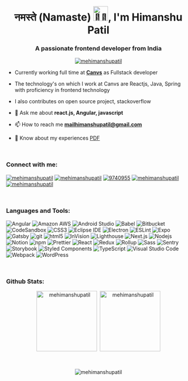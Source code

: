 <h1 align="center">नमस्ते (Namaste) <img src="https://media.giphy.com/media/WqR7WfQVrpXNcmrm81/giphy.gif" width="40px" alt="🙏🏻"/>, I'm Himanshu Patil</h1>
<h3 align="center">A passionate frontend developer from India</h3>
 
<p align="center"> <a href="https://github.com/ryo-ma/github-profile-trophy"><img src="https://github-profile-trophy.vercel.app/?username=mehimanshupatil" alt="mehimanshupatil" /></a> </p>

- Currently working full time at **<a href="https://www.canvs.in/" target="_blank">Canvs</a>** as Fullstack developer
- The technology's on which I work at Canvs are Reactjs, Java, Spring with proficiency in frontend technology
- I also contributes on open source project, stackoverflow
- 💬 Ask me about **react.js, Angular, javascript**

- 📫 How to reach me **mailhimanshupatil@gmail.com**

- 📄 Know about my experiences <a href="https://drive.google.com/file/d/1FQZQ0x3tZbweyQOoJI-Owum0h2jwXft6/view?usp=sharing" target="_blank">PDF</a>

<br/>
<h3 align="left">Connect with me:</h3>
<p align="left">
<a href="https://twitter.com/mehimanshupatil" target="_blank"><img align="center" src="https://img.shields.io/badge/-@mehimanshupatil-1c9bf0?style=flat-square&logo=twitter&logoColor=white" alt="mehimanshupatil"  /></a>
<a href="https://linkedin.com/in/mehimanshupatil" target="_blank"><img align="center" src="https://img.shields.io/badge/-@mehimanshupatil-0177b5?style=flat-square&logo=linkedin&logoColor=white" alt="mehimanshupatil"   /></a>
<a href="https://stackoverflow.com/users/9740955" target="_blank"><img align="center" src="https://img.shields.io/badge/-9740955-e77922?style=flat-square&logo=stackoverflow&logoColor=white" alt="9740955"   /></a>
<a href="https://codesandbox.io/u/mehimanshupatil" target="_blank"><img align="center" src="https://img.shields.io/badge/-mehimanshupatil-121518?style=flat-square&logo=CodeSandbox&logoColor=white" alt="mehimanshupatil"  /></a>
<a href="https://fb.com/mehimanshupatil" target="_blank"><img align="center" src="https://img.shields.io/badge/-@mehimanshupatil-1870e5?style=flat-square&logo=facebook&logoColor=white" alt="mehimanshupatil" /></a>

</p>
<br/>

<h3 align="left">Languages and Tools:</h3>
<p>
  <img alt="Angular" src="https://img.shields.io/badge/-Angular-DD0031?style=flat-square&logo=angular&logoColor=white" />
  <img alt="Amazon AWS" src="https://img.shields.io/badge/-AWS-FF9900?style=flat-square&logo=amazonaws&logoColor=white" />
  <img alt="Android Studio" src="https://img.shields.io/badge/-Android_Studio-39d17d?style=flat-square&logo=androidstudio&logoColor=white" />
  <img alt="Babel" src="https://img.shields.io/badge/-Babel-F9DC3E?style=flat-square&logo=babel&logoColor=white" />
  <img alt="Bitbucket" src="https://img.shields.io/badge/-Bitbucket-247df2?style=flat-square&logo=Bitbucket&logoColor=white" />
  <img alt="CodeSandbox" src="https://img.shields.io/badge/-CodeSandbox-121518?style=flat-square&logo=CodeSandbox&logoColor=white" />
  <img alt="CSS3" src="https://img.shields.io/badge/-CSS3-264de4?style=flat-square&logo=CSS3&logoColor=white" />
  <img alt="Eclipse IDE" src="https://img.shields.io/badge/-Eclipse_IDE-281f51?style=flat-square&logo=eclipseide&logoColor=white" />
  <img alt="Electron" src="https://img.shields.io/badge/-Electron-2f3241?style=flat-square&logo=Electron&logoColor=white" />
  <img alt="ESLint" src="https://img.shields.io/badge/-ESLint-3730c6?style=flat-square&logo=ESLint&logoColor=white" />
  <img alt="Expo" src="https://img.shields.io/badge/-Expo-00001e?style=flat-square&logo=Expo&logoColor=white" />
  <img alt="Gatsby" src="https://img.shields.io/badge/-Gatsby-603092?style=flat-square&logo=Gatsby&logoColor=white" />
  <img alt="git" src="https://img.shields.io/badge/-Git-F05032?style=flat-square&logo=git&logoColor=white" />
  <img alt="html5" src="https://img.shields.io/badge/-HTML5-E34F26?style=flat-square&logo=html5&logoColor=white" />
  <img alt="InVision" src="https://img.shields.io/badge/-InVision-f2005b?style=flat-square&logo=InVision&logoColor=white" />
  <img alt="Lighthouse" src="https://img.shields.io/badge/-Lighthouse-2d4cf2?style=flat-square&logo=Lighthouse&logoColor=white" />
  <img alt="Next.js" src="https://img.shields.io/badge/-Next.js-2d4cf2?style=flat-square&logo=nextdotjs&logoColor=white" />
  <img alt="Nodejs" src="https://img.shields.io/badge/-Nodejs-43853d?style=flat-square&logo=Node.js&logoColor=white" />
  <img alt="Notion" src="https://img.shields.io/badge/-Notion-000000?style=flat-square&logo=Notion&logoColor=white" />
  <img alt="npm" src="https://img.shields.io/badge/-NPM-CB3837?style=flat-square&logo=npm&logoColor=white" />
  <img alt="Prettier" src="https://img.shields.io/badge/-Prettier-F7B93E?style=flat-square&logo=prettier&logoColor=white" />
  <img alt="React" src="https://img.shields.io/badge/-React-45b8d8?style=flat-square&logo=react&logoColor=white" />
  <img alt="Redux" src="https://img.shields.io/badge/-Redux-764ABC?style=flat-square&logo=redux&logoColor=white" />
  <img alt="Rollup" src="https://img.shields.io/badge/-Rollup-EC4A3F?style=flat-square&logo=rollupdotjs&logoColor=white" />
  <img alt="Sass" src="https://img.shields.io/badge/-Sass-CC6699?style=flat-square&logo=sass&logoColor=white" />
  <img alt="Sentry" src="https://img.shields.io/badge/-Sentry-27182e?style=flat-square&logo=sentry&logoColor=white" />
  <img alt="Storybook" src="https://img.shields.io/badge/-Storybook-f1437e?style=flat-square&logo=Storybook&logoColor=white" />
  <img alt="Styled Components" src="https://img.shields.io/badge/-Styled_Components-db7092?style=flat-square&logo=styled-components&logoColor=white" />
  <img alt="TypeScript" src="https://img.shields.io/badge/-TypeScript-007ACC?style=flat-square&logo=typescript&logoColor=white" />
  <img alt="Visual Studio Code" src="https://img.shields.io/badge/-Visual_Studio_Code-3ba1e7?style=flat-square&logo=visualstudiocode&logoColor=white" />
  <img alt="Webpack" src="https://img.shields.io/badge/-Webpack-8DD6F9?style=flat-square&logo=webpack&logoColor=white" /> 
  <img alt="WordPress" src="https://img.shields.io/badge/-WordPress-1f6e93?style=flat-square&logo=WordPress&logoColor=white" /> 
</p>
<br/>

<h3 align="left">Github Stats:</h3>
<p  align="center" ><img  src="https://github-readme-stats.vercel.app/api/top-langs?username=mehimanshupatil&show_icons=true&locale=en&layout=compact" alt="mehimanshupatil" height="165"/>
&nbsp;<img src="https://github-readme-stats.vercel.app/api?username=mehimanshupatil&show_icons=true&locale=en" alt="mehimanshupatil"height="165"  /></p>
<br/>

<p align="center"> <img src="https://komarev.com/ghpvc/?username=mehimanshupatil&label=Profile%20views&color=0e75b6&style=flat" alt="mehimanshupatil" /> </p>
